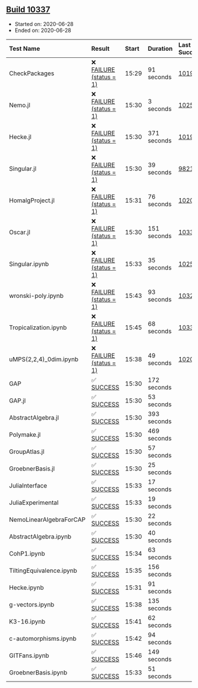 ## [Build 10337](https://oscarci.mathematik.uni-kl.de/job/oscar/10337/)

* Started on: 2020-06-28
* Ended on: 2020-06-28

| Test Name    | Result | Start | Duration | Last Success | First Failure |
|:-------------|:-------|:------|:---------|:-------------|:--------------|
| CheckPackages | ❌ [FAILURE (status = 1)](https://oscarci.mathematik.uni-kl.de/job/oscar/10337/artifact/logs/build-10337/CheckPackages.log) | 15:29 | 91 seconds | [10197](https://oscarci.mathematik.uni-kl.de/job/oscar/10197/) | [10198](https://oscarci.mathematik.uni-kl.de/job/oscar/10198/) |
| Nemo.jl | ❌ [FAILURE (status = 1)](https://oscarci.mathematik.uni-kl.de/job/oscar/10337/artifact/logs/build-10337/Nemo.jl.log) | 15:30 | 3 seconds | [10252](https://oscarci.mathematik.uni-kl.de/job/oscar/10252/) | [10253](https://oscarci.mathematik.uni-kl.de/job/oscar/10253/) |
| Hecke.jl | ❌ [FAILURE (status = 1)](https://oscarci.mathematik.uni-kl.de/job/oscar/10337/artifact/logs/build-10337/Hecke.jl.log) | 15:30 | 371 seconds | [10197](https://oscarci.mathematik.uni-kl.de/job/oscar/10197/) | [10198](https://oscarci.mathematik.uni-kl.de/job/oscar/10198/) |
| Singular.jl | ❌ [FAILURE (status = 1)](https://oscarci.mathematik.uni-kl.de/job/oscar/10337/artifact/logs/build-10337/Singular.jl.log) | 15:30 | 39 seconds | [9821](https://oscarci.mathematik.uni-kl.de/job/oscar/9821/) | [9822](https://oscarci.mathematik.uni-kl.de/job/oscar/9822/) |
| HomalgProject.jl | ❌ [FAILURE (status = 1)](https://oscarci.mathematik.uni-kl.de/job/oscar/10337/artifact/logs/build-10337/HomalgProject.jl.log) | 15:31 | 76 seconds | [10209](https://oscarci.mathematik.uni-kl.de/job/oscar/10209/) | [10210](https://oscarci.mathematik.uni-kl.de/job/oscar/10210/) |
| Oscar.jl | ❌ [FAILURE (status = 1)](https://oscarci.mathematik.uni-kl.de/job/oscar/10337/artifact/logs/build-10337/Oscar.jl.log) | 15:30 | 151 seconds | [10333](https://oscarci.mathematik.uni-kl.de/job/oscar/10333/) | [10334](https://oscarci.mathematik.uni-kl.de/job/oscar/10334/) |
| Singular.ipynb | ❌ [FAILURE (status = 1)](https://oscarci.mathematik.uni-kl.de/job/oscar/10337/artifact/logs/build-10337/Singular.ipynb.log) | 15:33 | 35 seconds | [10252](https://oscarci.mathematik.uni-kl.de/job/oscar/10252/) | [10253](https://oscarci.mathematik.uni-kl.de/job/oscar/10253/) |
| wronski-poly.ipynb | ❌ [FAILURE (status = 1)](https://oscarci.mathematik.uni-kl.de/job/oscar/10337/artifact/logs/build-10337/wronski-poly.ipynb.log) | 15:43 | 93 seconds | [10325](https://oscarci.mathematik.uni-kl.de/job/oscar/10325/) | [10326](https://oscarci.mathematik.uni-kl.de/job/oscar/10326/) |
| Tropicalization.ipynb | ❌ [FAILURE (status = 1)](https://oscarci.mathematik.uni-kl.de/job/oscar/10337/artifact/logs/build-10337/Tropicalization.ipynb.log) | 15:45 | 68 seconds | [10335](https://oscarci.mathematik.uni-kl.de/job/oscar/10335/) | [10336](https://oscarci.mathematik.uni-kl.de/job/oscar/10336/) |
| uMPS(2,2,4)_0dim.ipynb | ❌ [FAILURE (status = 1)](https://oscarci.mathematik.uni-kl.de/job/oscar/10337/artifact/logs/build-10337/uMPS-2-2-4-_0dim.ipynb.log) | 15:38 | 49 seconds | [10209](https://oscarci.mathematik.uni-kl.de/job/oscar/10209/) | [10210](https://oscarci.mathematik.uni-kl.de/job/oscar/10210/) |
| GAP | ✅ [SUCCESS](https://oscarci.mathematik.uni-kl.de/job/oscar/10337/artifact/logs/build-10337/GAP.log) | 15:30 | 172 seconds |  |  |
| GAP.jl | ✅ [SUCCESS](https://oscarci.mathematik.uni-kl.de/job/oscar/10337/artifact/logs/build-10337/GAP.jl.log) | 15:30 | 53 seconds |  |  |
| AbstractAlgebra.jl | ✅ [SUCCESS](https://oscarci.mathematik.uni-kl.de/job/oscar/10337/artifact/logs/build-10337/AbstractAlgebra.jl.log) | 15:30 | 393 seconds |  |  |
| Polymake.jl | ✅ [SUCCESS](https://oscarci.mathematik.uni-kl.de/job/oscar/10337/artifact/logs/build-10337/Polymake.jl.log) | 15:30 | 469 seconds |  |  |
| GroupAtlas.jl | ✅ [SUCCESS](https://oscarci.mathematik.uni-kl.de/job/oscar/10337/artifact/logs/build-10337/GroupAtlas.jl.log) | 15:30 | 57 seconds |  |  |
| GroebnerBasis.jl | ✅ [SUCCESS](https://oscarci.mathematik.uni-kl.de/job/oscar/10337/artifact/logs/build-10337/GroebnerBasis.jl.log) | 15:30 | 25 seconds |  |  |
| JuliaInterface | ✅ [SUCCESS](https://oscarci.mathematik.uni-kl.de/job/oscar/10337/artifact/logs/build-10337/JuliaInterface.log) | 15:33 | 17 seconds |  |  |
| JuliaExperimental | ✅ [SUCCESS](https://oscarci.mathematik.uni-kl.de/job/oscar/10337/artifact/logs/build-10337/JuliaExperimental.log) | 15:33 | 19 seconds |  |  |
| NemoLinearAlgebraForCAP | ✅ [SUCCESS](https://oscarci.mathematik.uni-kl.de/job/oscar/10337/artifact/logs/build-10337/NemoLinearAlgebraForCAP.log) | 15:30 | 22 seconds |  |  |
| AbstractAlgebra.ipynb | ✅ [SUCCESS](https://oscarci.mathematik.uni-kl.de/job/oscar/10337/artifact/logs/build-10337/AbstractAlgebra.ipynb.log) | 15:30 | 40 seconds |  |  |
| CohP1.ipynb | ✅ [SUCCESS](https://oscarci.mathematik.uni-kl.de/job/oscar/10337/artifact/logs/build-10337/CohP1.ipynb.log) | 15:34 | 63 seconds |  |  |
| TiltingEquivalence.ipynb | ✅ [SUCCESS](https://oscarci.mathematik.uni-kl.de/job/oscar/10337/artifact/logs/build-10337/TiltingEquivalence.ipynb.log) | 15:35 | 156 seconds |  |  |
| Hecke.ipynb | ✅ [SUCCESS](https://oscarci.mathematik.uni-kl.de/job/oscar/10337/artifact/logs/build-10337/Hecke.ipynb.log) | 15:31 | 91 seconds |  |  |
| g-vectors.ipynb | ✅ [SUCCESS](https://oscarci.mathematik.uni-kl.de/job/oscar/10337/artifact/logs/build-10337/g-vectors.ipynb.log) | 15:38 | 135 seconds |  |  |
| K3-16.ipynb | ✅ [SUCCESS](https://oscarci.mathematik.uni-kl.de/job/oscar/10337/artifact/logs/build-10337/K3-16.ipynb.log) | 15:41 | 62 seconds |  |  |
| c-automorphisms.ipynb | ✅ [SUCCESS](https://oscarci.mathematik.uni-kl.de/job/oscar/10337/artifact/logs/build-10337/c-automorphisms.ipynb.log) | 15:42 | 94 seconds |  |  |
| GITFans.ipynb | ✅ [SUCCESS](https://oscarci.mathematik.uni-kl.de/job/oscar/10337/artifact/logs/build-10337/GITFans.ipynb.log) | 15:46 | 149 seconds |  |  |
| GroebnerBasis.ipynb | ✅ [SUCCESS](https://oscarci.mathematik.uni-kl.de/job/oscar/10337/artifact/logs/build-10337/GroebnerBasis.ipynb.log) | 15:33 | 51 seconds |  |  |
